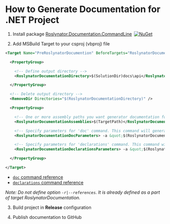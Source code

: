
# How to Generate Documentation for .NET Project

1) Install package [Roslynator.Documentation.CommandLine](http://www.nuget.org/packages/Roslynator.Documentation.CommandLine/)&ensp;[![NuGet](https://img.shields.io/nuget/v/Roslynator.Documentation.CommandLine.svg)](https://nuget.org/packages/Roslynator.Documentation.CommandLine)

2) Add MSBuild Target to your csproj (vbproj) file

```xml
<Target Name="PreRoslynatorDocumention" BeforeTargets="RoslynatorDocumentation" Condition=" '$(Configuration)' == 'Release'">

  <PropertyGroup>

    <!-- Define output directory -->
    <RoslynatorDocumentationDirectory>$(SolutionDir)docs\api</RoslynatorDocumentationDirectory>

  </PropertyGroup>

  <!-- Delete output directory -->
  <RemoveDir Directories="$(RoslynatorDocumentationDirectory)" />

  <PropertyGroup>

    <!-- One or more assembly paths you want generator documentation for, for example: A.dll B.dll -->
    <RoslynatorDocumentationAssemblies>$(TargetPath)</RoslynatorDocumentationAssemblies>

    <!-- Specify parameters for 'doc' command. This command will generate documentation files from specified assemblies -->
    <RoslynatorDocumentationDocParameters> -a &quot;$(RoslynatorDocumentationAssemblies)&quot; -o &quot;$(RoslynatorDocumentationDirectory)&quot; -h &quot;API Reference&quot;</RoslynatorDocumentationDocParameters>

    <!-- Specify parameters for 'declarations' command. This command will generate a single file that contains all declarations from specified assemblies -->
    <RoslynatorDocumentationDeclarationsParameters> -a &quot;$(RoslynatorDocumentationAssemblies)&quot; -o &quot;$(RoslynatorDocumentationDirectory)\api.cs&quot;</RoslynatorDocumentationDeclarationsParameters>

  </PropertyGroup>

</Target>
```

* [`doc` command reference](../src/Documentation.CommandLine/README.md#doc-command)
* [`declarations` command reference](../src/Documentation.CommandLine/README.md#declarations-command)

*Note: Do not define option `-r|--references`. It is already defined as a part of target RoslynatorDocumentation.*

3) Build project in **Release** configuration

4) Publish documentation to GitHub